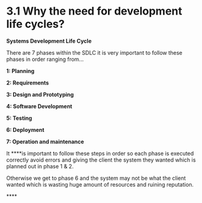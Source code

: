 # 3.1 Why the need for development life cycles?

**Systems Development Life Cycle**

There are 7 phases within the SDLC it is very important to follow these phases in order ranging from...

**1: Planning**

**2: Requirements**

**3: Design and Prototyping**

**4: Software Development**

**5: Testing**

**6:  Deployment**

**7: Operation and maintenance**

It ****is important to follow these steps in order so each phase is executed correctly avoid errors and giving the client the system they wanted which is planned out in phase 1 & 2. 

Otherwise we get to phase 6 and the system may not be what the client wanted which is wasting huge amount of resources and ruining reputation.

\*\*\*\*

